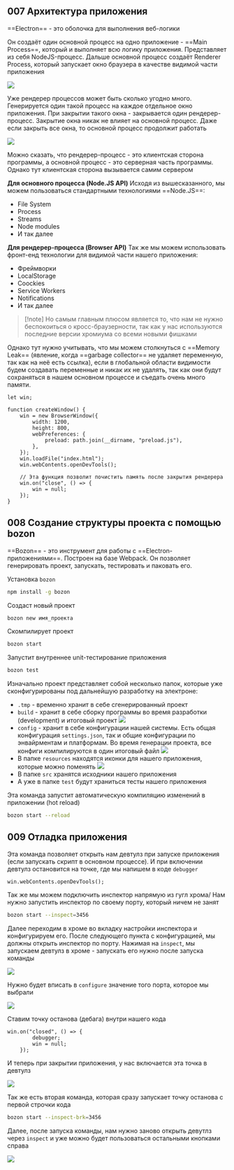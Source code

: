## 007 Архитектура приложения

==Electron== - это оболочка для выполнения веб-логики

Он создаёт один основной процесс на одно приложение - ==Main Process==, который и выполняет всю логику приложения. Представляет из себя NodeJS-процесс.
Дальше основной процесс создаёт Renderer Process, который запускает окно браузера в качестве видимой части приложения

![](_png/Pasted%20image%2020221112134957.png)

Уже рендерер процессов может быть сколько угодно много. Генерируется один такой процесс на каждое отдельное окно приложения.
При закрытии такого окна - закрывается один рендерер-процесс. Закрытие окна никак не влияет на основной процесс. Даже если закрыть все окна, то основной процесс продолжит работать

![](_png/Pasted%20image%2020221112135012.png)

Можно сказать, что рендерер-процесс - это клиентская сторона программы, а основной процесс - это серверная часть программы. Однако тут клиентская сторона вызывается самим сервером 

**Для основного процесса (Node.JS API)**
Исходя из вышесказанного, мы можем пользоваться стандартными технологиями ==Node.JS==:
- File System
- Process
- Streams
- Node modules
- И так далее

**Для рендерер-процесса (Browser API)**
Так же мы можем использовать фронт-енд технологии для видимой части нашего приложения:
- Фреймворки
- LocalStorage
- Coockies
- Service Workers
- Notifications
- И так далее

> [!note] Но самым главным плюсом является то, что нам не нужно беспокоиться о кросс-браузерности, так как у нас используются последние версии хромиума со всеми новыми фишками  

Однако тут нужно учитывать, что мы можем столкнуться с ==Memory Leak== (явление, когда ==garbage collector== не удаляет переменную, так как на неё есть ссылка), если в глобальной области видимости будем создавать переменные и никак их не удалять, так как они будут сохраняться в нашем основном процессе и съедать очень много памяти.

```JS
let win;

function createWindow() {
	win = new BrowserWindow({
		width: 1200,
		height: 800,
		webPreferences: {
			preload: path.join(__dirname, "preload.js"),
		},
	});
	win.loadFile("index.html");
	win.webContents.openDevTools();

	// Эта функция позволит почистить память после закрытия рендерера
	win.on("close", () => {
		win = null;
	});
}
```

## 008 Создание структуры проекта с помощью bozon

==Bozon== - это инструмент для работы с ==Electron-приложениями==. Построен на базе Webpack. Он позволяет генерировать проект, запускать, тестировать и паковать его.

Установка `bozon`

```bash
npm install -g bozon
```

Создаст новый проект

```bash
bozon new имя_проекта
```

Скомпилирует проект

```bash
bozon start
```

Запустит внутреннее unit-тестирование приложения

```bash
bozon test
```

Изначально проект представляет собой несколько папок, которые уже сконфигурированы под дальнейшую разработку на электроне:
- `.tmp` - временно хранит в себе сгенерированный проект 
- `build` - хранит в себе сборку программы во время разработки (development) и итоговый проект
![](_png/Pasted%20image%2020221112150023.png)
- `config` - хранит в себе конфигурации нашей системы. Есть общая конфигурация `settings.json`, так и общие конфигурации по энвайрментам и платформам. Во время генерации проекта, все конфиги компилируются в один итоговый файл
![](_png/Pasted%20image%2020221112145940.png)
- В папке `resources` находятся иконки для нашего приложения, которые можно поменять
![](_png/Pasted%20image%2020221112150654.png)
- В папке `src` хранятся исходники нашего приложения
- А уже в папке `test` будут храниться тесты нашего приложения

Эта команда запустит автоматическую компиляцию изменений в приложении (hot reload)

```bash
bozon start --reload
```

## 009 Отладка приложения

Эта команда позволяет открыть нам девтулз при запуске приложения (если запускать скрипт в основном процессе). И при включении девтулз остановится на точке, где мы напишем в коде `debugger`

```JS
win.webContents.openDevTools();
```

Так же мы можем подключить инспектор напрямую из гугл хрома/
Нам нужно запустить инспектор по своему порту, который ничем не занят

```bash
bozon start --inspect=3456
```

Далее переходим в хроме во вкладку настройки инспектора и конфигурируем его. После следующего пункта с конфигурацией, мы должны открыть инспектор по порту. Нажимая на `inspect`, мы запускаем девтулз в хроме - запускать его нужно после запуска команды

![](_png/Pasted%20image%2020221112163511.png)

Нужно будет вписать в `configure` значение того порта, которое мы выбрали

![](_png/Pasted%20image%2020221112163516.png)

Ставим точку останова (дебага) внутри нашего кода

```JS
win.on("closed", () => {
		debugger;
		win = null;
	});
```

И теперь при закрытии приложения, у нас включается эта точка в девтулз

![](_png/Pasted%20image%2020221112164119.png)

Так же есть вторая команда, которая сразу запускает точку останова с первой строчки кода

```bash
bozon start --inspect-brk=3456
```

Далее, после запуска команды, нам нужно заново открыть девутлз через `inspect` и уже можно будет пользоваться остальными кнопками справа  

![](_png/Pasted%20image%2020221112165241.png)
